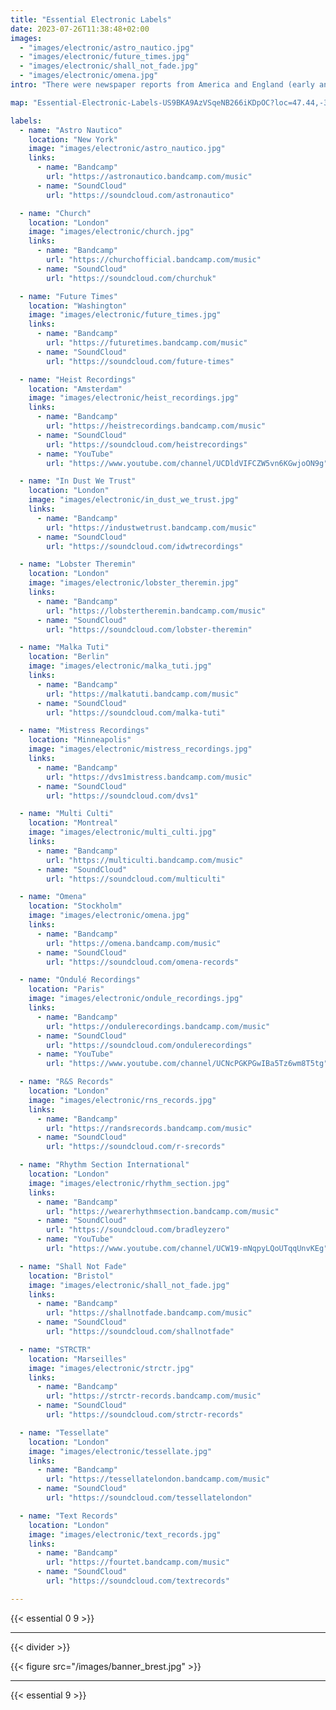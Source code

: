 ```yaml
---
title: "Essential Electronic Labels"
date: 2023-07-26T11:38:48+02:00
images:
  - "images/electronic/astro_nautico.jpg"
  - "images/electronic/future_times.jpg"
  - "images/electronic/shall_not_fade.jpg"
  - "images/electronic/omena.jpg"
intro: "There were newspaper reports from America and England (early and recently) that computers may have played music earlier, but thorough research has debunked these stories as there is no evidence to support the newspaper reports (some of which were obviously speculative). Research has shown that people speculated about computers playing music, possibly because computers would make noises, but there is no evidence that they actually did it."

map: "Essential-Electronic-Labels-US9BKA9AzVSqeNB266iKDpOC?loc=47.44,-37.44,3z"

labels:
  - name: "Astro Nautico"
    location: "New York"
    image: "images/electronic/astro_nautico.jpg"
    links:
      - name: "Bandcamp"
        url: "https://astronautico.bandcamp.com/music"
      - name: "SoundCloud"
        url: "https://soundcloud.com/astronautico"

  - name: "Church"
    location: "London"
    image: "images/electronic/church.jpg"
    links:
      - name: "Bandcamp"
        url: "https://churchofficial.bandcamp.com/music"
      - name: "SoundCloud"
        url: "https://soundcloud.com/churchuk"

  - name: "Future Times"
    location: "Washington"
    image: "images/electronic/future_times.jpg"
    links:
      - name: "Bandcamp"
        url: "https://futuretimes.bandcamp.com/music"
      - name: "SoundCloud"
        url: "https://soundcloud.com/future-times"

  - name: "Heist Recordings"
    location: "Amsterdam"
    image: "images/electronic/heist_recordings.jpg"
    links:
      - name: "Bandcamp"
        url: "https://heistrecordings.bandcamp.com/music"
      - name: "SoundCloud"
        url: "https://soundcloud.com/heistrecordings"
      - name: "YouTube"
        url: "https://www.youtube.com/channel/UCDldVIFCZW5vn6KGwjoON9g"

  - name: "In Dust We Trust"
    location: "London"
    image: "images/electronic/in_dust_we_trust.jpg"
    links:
      - name: "Bandcamp"
        url: "https://industwetrust.bandcamp.com/music"
      - name: "SoundCloud"
        url: "https://soundcloud.com/idwtrecordings"

  - name: "Lobster Theremin"
    location: "London"
    image: "images/electronic/lobster_theremin.jpg"
    links:
      - name: "Bandcamp"
        url: "https://lobstertheremin.bandcamp.com/music"
      - name: "SoundCloud"
        url: "https://soundcloud.com/lobster-theremin"

  - name: "Malka Tuti"
    location: "Berlin"
    image: "images/electronic/malka_tuti.jpg"
    links:
      - name: "Bandcamp"
        url: "https://malkatuti.bandcamp.com/music"
      - name: "SoundCloud"
        url: "https://soundcloud.com/malka-tuti"

  - name: "Mistress Recordings"
    location: "Minneapolis"
    image: "images/electronic/mistress_recordings.jpg"
    links:
      - name: "Bandcamp"
        url: "https://dvs1mistress.bandcamp.com/music"
      - name: "SoundCloud"
        url: "https://soundcloud.com/dvs1"

  - name: "Multi Culti"
    location: "Montreal"
    image: "images/electronic/multi_culti.jpg"
    links:
      - name: "Bandcamp"
        url: "https://multiculti.bandcamp.com/music"
      - name: "SoundCloud"
        url: "https://soundcloud.com/multiculti"

  - name: "Omena"
    location: "Stockholm"
    image: "images/electronic/omena.jpg"
    links:
      - name: "Bandcamp"
        url: "https://omena.bandcamp.com/music"
      - name: "SoundCloud"
        url: "https://soundcloud.com/omena-records"

  - name: "Ondulé Recordings"
    location: "Paris"
    image: "images/electronic/ondule_recordings.jpg"
    links:
      - name: "Bandcamp"
        url: "https://ondulerecordings.bandcamp.com/music"
      - name: "SoundCloud"
        url: "https://soundcloud.com/ondulerecordings"
      - name: "YouTube"
        url: "https://www.youtube.com/channel/UCNcPGKPGwIBa5Tz6wm8T5tg"

  - name: "R&S Records"
    location: "London"
    image: "images/electronic/rns_records.jpg"
    links:
      - name: "Bandcamp"
        url: "https://randsrecords.bandcamp.com/music"
      - name: "SoundCloud"
        url: "https://soundcloud.com/r-srecords"

  - name: "Rhythm Section International"
    location: "London"
    image: "images/electronic/rhythm_section.jpg"
    links:
      - name: "Bandcamp"
        url: "https://wearerhythmsection.bandcamp.com/music"
      - name: "SoundCloud"
        url: "https://soundcloud.com/bradleyzero"
      - name: "YouTube"
        url: "https://www.youtube.com/channel/UCW19-mNqpyLQoUTqqUnvKEg"

  - name: "Shall Not Fade"
    location: "Bristol"
    image: "images/electronic/shall_not_fade.jpg"
    links:
      - name: "Bandcamp"
        url: "https://shallnotfade.bandcamp.com/music"
      - name: "SoundCloud"
        url: "https://soundcloud.com/shallnotfade"

  - name: "STRCTR"
    location: "Marseilles"
    image: "images/electronic/strctr.jpg"
    links:
      - name: "Bandcamp"
        url: "https://strctr-records.bandcamp.com/music"
      - name: "SoundCloud"
        url: "https://soundcloud.com/strctr-records"

  - name: "Tessellate"
    location: "London"
    image: "images/electronic/tessellate.jpg"
    links:
      - name: "Bandcamp"
        url: "https://tessellatelondon.bandcamp.com/music"
      - name: "SoundCloud"
        url: "https://soundcloud.com/tessellatelondon"

  - name: "Text Records"
    location: "London"
    image: "images/electronic/text_records.jpg"
    links:
      - name: "Bandcamp"
        url: "https://fourtet.bandcamp.com/music"
      - name: "SoundCloud"
        url: "https://soundcloud.com/textrecords"

---
```


{{< essential 0 9 >}}

___

{{< divider >}}

{{< figure src="/images/banner_brest.jpg" >}}

___

{{< essential 9 >}}